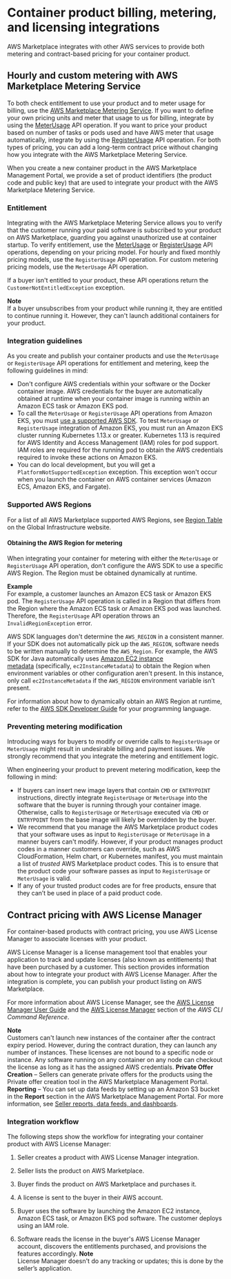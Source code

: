 # Container product billing, metering, and licensing integrations<a name="container-products-billing-integration"></a>

AWS Marketplace integrates with other AWS services to provide both metering and contract\-based pricing for your container product\.

## Hourly and custom metering with AWS Marketplace Metering Service<a name="entitlement-and-metering-for-paid-products"></a>

To both check entitlement to use your product and to meter usage for billing, use the [AWS Marketplace Metering Service](https://docs.aws.amazon.com/marketplacemetering/latest/APIReference/Welcome.html)\. If you want to define your own pricing units and meter that usage to us for billing, integrate by using the [MeterUsage](https://docs.aws.amazon.com/marketplacemetering/latest/APIReference/API_MeterUsage.html) API operation\. If you want to price your product based on number of tasks or pods used and have AWS meter that usage automatically, integrate by using the [RegisterUsage](https://docs.aws.amazon.com/marketplacemetering/latest/APIReference/API_RegisterUsage.html) API operation\. For both types of pricing, you can add a long\-term contract price without changing how you integrate with the AWS Marketplace Metering Service\.

When you create a new container product in the AWS Marketplace Management Portal, we provide a set of product identifiers \(the product code and public key\) that are used to integrate your product with the AWS Marketplace Metering Service\.

### Entitlement<a name="seller-container-entitlement"></a>

Integrating with the AWS Marketplace Metering Service allows you to verify that the customer running your paid software is subscribed to your product on AWS Marketplace, guarding you against unauthorized use at container startup\. To verify entitlement, use the [MeterUsage](https://docs.aws.amazon.com/marketplacemetering/latest/APIReference/API_MeterUsage.html) or [RegisterUsage](https://docs.aws.amazon.com/marketplacemetering/latest/APIReference/API_RegisterUsage.html) API operations, depending on your pricing model\. For hourly and fixed monthly pricing models, use the `RegisterUsage` API operation\. For custom metering pricing models, use the `MeterUsage` API operation\.

If a buyer isn't entitled to your product, these API operations return the `CustomerNotEntitledException` exception\.

**Note**  
If a buyer unsubscribes from your product while running it, they are entitled to continue running it\. However, they can't launch additional containers for your product\.

### Integration guidelines<a name="integration-guidelines"></a>

As you create and publish your container products and use the `MeterUsage` or `RegisterUsage` API operations for entitlement and metering, keep the following guidelines in mind:
+ Don't configure AWS credentials within your software or the Docker container image\. AWS credentials for the buyer are automatically obtained at runtime when your container image is running within an Amazon ECS task or Amazon EKS pod\.
+  To call the `MeterUsage` or `RegisterUsage` API operations from Amazon EKS, you must [use a supported AWS SDK](https://docs.aws.amazon.com/eks/latest/userguide/iam-roles-for-service-accounts-minimum-sdk.html)\. To test `MeterUsage` or `RegisterUsage` integration of Amazon EKS, you must run an Amazon EKS cluster running Kubernetes 1\.13\.x or greater\. Kubernetes 1\.13 is required for AWS Identity and Access Management \(IAM\) roles for pod support\. IAM roles are required for the running pod to obtain the AWS credentials required to invoke these actions on Amazon EKS\. 
+ You can do local development, but you will get a `PlatformNotSupportedException` exception\. This exception won't occur when you launch the container on AWS container services \(Amazon ECS, Amazon EKS, and Fargate\)\.

### Supported AWS Regions<a name="supported-regions-metering"></a>

For a list of all AWS Marketplace supported AWS Regions, see [Region Table](http://aws.amazon.com/about-aws/global-infrastructure/regional-product-services/) on the Global Infrastructure website\.

#### Obtaining the AWS Region for metering<a name="metering-aws-region-configuration"></a>

When integrating your container for metering with either the `MeterUsage` or `RegisterUsage` API operation, don't configure the AWS SDK to use a specific AWS Region\. The Region must be obtained dynamically at runtime\. 

**Example**  
For example, a customer launches an Amazon ECS task or Amazon EKS pod\. The `RegisterUsage` API operation is called in a Region that differs from the Region where the Amazon ECS task or Amazon EKS pod was launched\. Therefore, the `RegisterUsage` API operation throws an `InvalidRegionException` error\.



AWS SDK languages don't determine the `AWS_REGION` in a consistent manner\. If your SDK does not automatically pick up the `AWS_REGION`, software needs to be written manually to determine the `AWS_Region`\. For example, the AWS SDK for Java automatically uses [Amazon EC2 instance metadata](https://docs.aws.amazon.com/AWSEC2/latest/UserGuide/ec2-instance-metadata.html) \(specifically, `ec2InstanceMetadata`\) to obtain the Region when environment variables or other configuration aren't present\. In this instance, only call `ec2InstanceMetadata` if the `AWS_REGION` environment variable isn’t present\.

For information about how to dynamically obtain an AWS Region at runtime, refer to the [AWS SDK Developer Guide](http://aws.amazon.com/tools) for your programming language\.

### Preventing metering modification<a name="prevent-metering-modification"></a>

Introducing ways for buyers to modify or override calls to `RegisterUsage` or `MeterUsage` might result in undesirable billing and payment issues\. We strongly recommend that you integrate the metering and entitlement logic\.

When engineering your product to prevent metering modification, keep the following in mind:
+ If buyers can insert new image layers that contain `CMD` or `ENTRYPOINT` instructions, directly integrate `RegisterUsage` or `MeterUsage` into the software that the buyer is running through your container image\. Otherwise, calls to `RegisterUsage` or `MeterUsage` executed via `CMD` or `ENTRYPOINT` from the base image will likely be overridden by the buyer\.
+ We recommend that you manage the AWS Marketplace product codes that your software uses as input to `RegisterUsage` or `MeterUsage` in a manner buyers can't modify\. However, if your product manages product codes in a manner customers can override, such as AWS CloudFormation, Helm chart, or Kubernetes manifest, you must maintain a list of *trusted* AWS Marketplace product codes\. This is to ensure that the product code your software passes as input to `RegisterUsage` or `MeterUsage` is valid\.
+  If any of your trusted product codes are for free products, ensure that they can’t be used in place of a paid product code\.

## Contract pricing with AWS License Manager<a name="container-products-contracts-license-manager"></a>

For container\-based products with contract pricing, you use AWS License Manager to associate licenses with your product\. 

AWS License Manager is a license management tool that enables your application to track and update licenses \(also known as entitlements\) that have been purchased by a customer\. This section provides information about how to integrate your product with AWS License Manager\. After the integration is complete, you can publish your product listing on AWS Marketplace\.

For more information about AWS License Manager, see the [AWS License Manager User Guide](https://docs.aws.amazon.com/license-manager/latest/userguide/license-manager.html) and the [AWS License Manager](https://docs.aws.amazon.com/cli/latest/reference/license-manager/index.html) section of the *AWS CLI Command Reference*\.

**Note**  
Customers can't launch new instances of the container after the contract expiry period\. However, during the contract duration, they can launch any number of instances\. These licenses are not bound to a specific node or instance\. Any software running on any container on any node can checkout the license as long as it has the assigned AWS credentials\.
**Private Offer Creation** – Sellers can generate private offers for the products using the Private offer creation tool in the AWS Marketplace Management Portal\.
**Reporting** – You can set up data feeds by setting up an Amazon S3 bucket in the **Report** section in the AWS Marketplace Management Portal\. For more information, see [Seller reports, data feeds, and dashboards](reports-and-data-feed.md)\.

### Integration workflow<a name="container-LM-LM-workflow"></a>

The following steps show the workflow for integrating your container product with AWS License Manager:

1. Seller creates a product with AWS License Manager integration\.

1. Seller lists the product on AWS Marketplace\.

1. Buyer finds the product on AWS Marketplace and purchases it\.

1. A license is sent to the buyer in their AWS account\.

1. Buyer uses the software by launching the Amazon EC2 instance, Amazon ECS task, or Amazon EKS pod software\. The customer deploys using an IAM role\.

1. Software reads the license in the buyer's AWS License Manager account, discovers the entitlements purchased, and provisions the features accordingly\. 
**Note**  
License Manager doesn't do any tracking or updates; this is done by the seller’s application\.